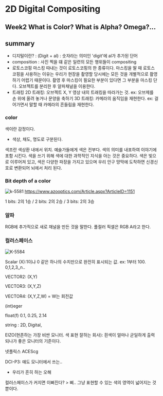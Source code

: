 2D Digital Compositing
=============
Week2 What is Color? What is Alpha? Omega?...
-------------
## summary
* 디지털이란? : (Digit + al) : 숫자라는 의미인 'digit'에 al가 추가된 단어
* composition : 사진 찍을 떄 같은 일련의 모든 행위들이 compositing
* 로토스코핑
마스킹 따내는 것이 로토스코핑의 한 종류이다. 마스킹을 딸 때 로토스코핑을 사용하는 이유는 우리가 현장을 촬영할 당시에는 모든 것을 개별적으로 촬영하기 어렵기 때문이다. 촬영 후 마스킹이 필요한 부분이 있다면 그 부분을 마스킹 단다. 오브젝트를 분리한 후 알파채널을 이용한다.
* 트래킹 
2D 트래킹: 오브젝트 X, Y 영상 내의 트래킹을 따라가는 것. ex: 오브제를 손 위에 올려 놓거나 문양을 축하기
3D 트래킹: 카메라의 움직임을 재현한다. ex: 걸어가면서 말할 때 카메라의 흔들림을 재현한다. 

### color
색이란 감정이다. 
* 색상, 채도, 명도로 구분된다.

색조란 색상환 내에서 위치.
예술가들에게 색은 전부다. 색의 의미를 내포하여 이야기에 포함 시킨다.
색을 쓰기 위해 색에 대한 과학적인 지식을 아는 것은 중요하다. 색은 빛으로 이루어져 있고, 색은 다양한 파장을 가지고 있으며 우리 안구 망막에 도착하면 신경신호로 변환되어 뇌에서 처리 된다. 

### Bit depth of a color
![k-5581](https://d36nqgmw98q4v5.cloudfront.net/image-handler/ts/20161226021437/ri/750/src/images/Article_Images/ImageForArticle_1151(1).jpg)
  https://www.azooptics.com/Article.aspx?ArticleID=1151
 
1 bits: 2의 1승 / 2 bits: 2의 2승  / 3 bits: 2의 3승
### 알파
RGB에 추가적으로 새로 채널을 만든 것을 말한다. 풀컬러 픽셀은 RGB A라고 한다.
### 컬러스페이스
![K-5584](https://s3.us-west-2.amazonaws.com/secure.notion-static.com/a46df6db-814e-4412-b24e-4cbe376bdddf/K-5584.png?X-Amz-Algorithm=AWS4-HMAC-SHA256&X-Amz-Credential=AKIAT73L2G45O3KS52Y5%2F20210918%2Fus-west-2%2Fs3%2Faws4_request&X-Amz-Date=20210918T110000Z&X-Amz-Expires=86400&X-Amz-Signature=327c14ee972b2bf792cfe0adcbae10ed5d02bcd21e00c2f33b530e8506a3ece0&X-Amz-SignedHeaders=host&response-content-disposition=filename%20%3D%22K-5584.png%22)

Scalar (X):1이냐 0 같은 하나의 수치만으로 완전히 표시되는 값. ex: 1부터 100. 0,1,2,3,,n..

VECTOR2: (X,Y)

VECTOR3: (X,Y,Z)

VECTOR4: (X,Y,Z,W) = W는 회전값

(int)eger 

float(f) 0.1, 0.25, 2.14

string : 2D, Digital,

EIZO(현존하는 가장 비싼 모니터. 색 표현 잘하는 회사): 흰색이 얼마나 균일하게 출력되나가 좋은 모니터의 기준이다.

넷플릭스 ACEScg

DCI-P3: 얘도 모니터에서 쓰는.. 

* 우리가 흔히 하는 오해 

컬러스페이스가 커지면 이뻐진다? > 삐.. 그냥 표현할 수 있는 색의 영역이 넓어지는 것 뿐이다.
